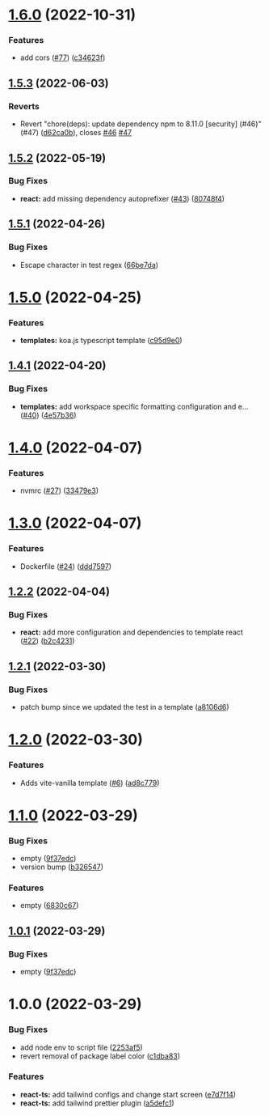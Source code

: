 # [1.6.0](https://github.com/Iteam1337/templates/compare/v1.5.3...v1.6.0) (2022-10-31)


### Features

* add cors ([#77](https://github.com/Iteam1337/templates/issues/77)) ([c34623f](https://github.com/Iteam1337/templates/commit/c34623fe32e28491ef8f3feaa5818db1724111d6))

## [1.5.3](https://github.com/Iteam1337/templates/compare/v1.5.2...v1.5.3) (2022-06-03)


### Reverts

* Revert "chore(deps): update dependency npm to 8.11.0 [security] (#46)" (#47) ([d62ca0b](https://github.com/Iteam1337/templates/commit/d62ca0bc7e8f55d2cc18b87f6abf39582798b3db)), closes [#46](https://github.com/Iteam1337/templates/issues/46) [#47](https://github.com/Iteam1337/templates/issues/47)

## [1.5.2](https://github.com/Iteam1337/templates/compare/v1.5.1...v1.5.2) (2022-05-19)


### Bug Fixes

* **react:** add missing dependency autoprefixer ([#43](https://github.com/Iteam1337/templates/issues/43)) ([80748f4](https://github.com/Iteam1337/templates/commit/80748f42ddc9b5f6212cbe173ddc2b8a72828001))

## [1.5.1](https://github.com/Iteam1337/templates/compare/v1.5.0...v1.5.1) (2022-04-26)


### Bug Fixes

* Escape character in test regex ([66be7da](https://github.com/Iteam1337/templates/commit/66be7da6637150503f48c7e6964a7a73d13fb154))

# [1.5.0](https://github.com/Iteam1337/templates/compare/v1.4.1...v1.5.0) (2022-04-25)


### Features

* **templates:** koa.js typescript template ([c95d9e0](https://github.com/Iteam1337/templates/commit/c95d9e0be4c1fac30541fb3649fcdcdb0cf4d4d6))

## [1.4.1](https://github.com/Iteam1337/templates/compare/v1.4.0...v1.4.1) (2022-04-20)


### Bug Fixes

* **templates:** add workspace specific formatting configuration and e… ([#40](https://github.com/Iteam1337/templates/issues/40)) ([4e57b36](https://github.com/Iteam1337/templates/commit/4e57b369d4ea41026150b4c0c704b670be674769))

# [1.4.0](https://github.com/Iteam1337/templates/compare/v1.3.0...v1.4.0) (2022-04-07)


### Features

* nvmrc ([#27](https://github.com/Iteam1337/templates/issues/27)) ([33479e3](https://github.com/Iteam1337/templates/commit/33479e3b955694765cd4d39ae6eab3a77dce7b7d))

# [1.3.0](https://github.com/Iteam1337/templates/compare/v1.2.2...v1.3.0) (2022-04-07)


### Features

* Dockerfile ([#24](https://github.com/Iteam1337/templates/issues/24)) ([ddd7597](https://github.com/Iteam1337/templates/commit/ddd7597e17eec9e95fad59768d26e62118853da8))

## [1.2.2](https://github.com/Iteam1337/templates/compare/v1.2.1...v1.2.2) (2022-04-04)


### Bug Fixes

* **react:** add more configuration and dependencies to template react ([#22](https://github.com/Iteam1337/templates/issues/22)) ([b2c4231](https://github.com/Iteam1337/templates/commit/b2c4231175f4d977e6ff264a474227d339644286))

## [1.2.1](https://github.com/Iteam1337/templates/compare/v1.2.0...v1.2.1) (2022-03-30)


### Bug Fixes

* patch bump since we updated the test in a template ([a8106d6](https://github.com/Iteam1337/templates/commit/a8106d6675012ebc5169dda6f3e30ca1ab4ff5d4))

# [1.2.0](https://github.com/Iteam1337/templates/compare/v1.1.0...v1.2.0) (2022-03-30)


### Features

* Adds vite-vanilla template ([#6](https://github.com/Iteam1337/templates/issues/6)) ([ad8c779](https://github.com/Iteam1337/templates/commit/ad8c77955e3387633e442acd59612d5cd3b6d897))

# [1.1.0](https://github.com/Iteam1337/templates/compare/v1.0.0...v1.1.0) (2022-03-29)


### Bug Fixes

* empty ([9f37edc](https://github.com/Iteam1337/templates/commit/9f37edc23c732203c96f2adc6fef623d51c755ab))
* version bump ([b326547](https://github.com/Iteam1337/templates/commit/b32654771b34c4cc294026b23b4fc474f436fe72))


### Features

* empty ([6830c67](https://github.com/Iteam1337/templates/commit/6830c6744c269e538874e9fa717b7194ce1e92dd))

## [1.0.1](https://github.com/Iteam1337/templates/compare/v1.0.0...v1.0.1) (2022-03-29)


### Bug Fixes

* empty ([9f37edc](https://github.com/Iteam1337/templates/commit/9f37edc23c732203c96f2adc6fef623d51c755ab))

# 1.0.0 (2022-03-29)


### Bug Fixes

* add node env to script file ([2253af5](https://github.com/Iteam1337/templates/commit/2253af5b7e6dc321dc2eb412d9dfdbbc66abade0))
* revert removal of package label color ([c1dba83](https://github.com/Iteam1337/templates/commit/c1dba839c437b3a16ebdb0b4098af9d1fb0f39bb))


### Features

* **react-ts:** add tailwind configs and change start screen ([e7d7f14](https://github.com/Iteam1337/templates/commit/e7d7f14ee544d922b3085d36084c2b902a3331b6))
* **react-ts:** add tailwind prettier plugin ([a5defc1](https://github.com/Iteam1337/templates/commit/a5defc16843e9d08c9f8ba760ab683bc38b002fb))
